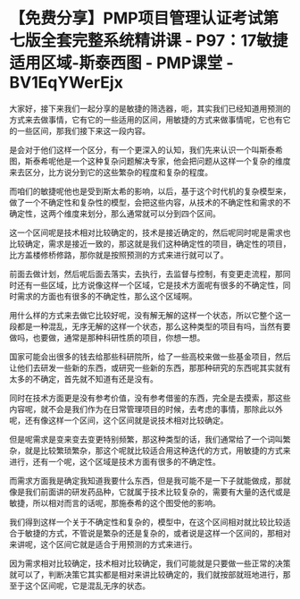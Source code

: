 # 【免费分享】PMP项目管理认证考试第七版全套完整系统精讲课 - P97：17敏捷适用区域-斯泰西图 - PMP课堂 - BV1EqYWerEjx

大家好，接下来我们一起分享的是敏捷的筛选器，呃，其实我们已经知道用预测的方式来去做事情，它有它的一些适用的区间，用敏捷的方式来做事情呢，它也有它的一些区间，那我们接下来这一段内容。

是会对于他们这样一个区分，有一个更深入的认知，我们先来认识一个叫斯泰希图，斯泰希呢他是一个这种复杂问题解决专家，他会把问题从这样一个复杂的维度来去区分，比方说分到它的这些繁杂的程度和复杂的程度。

而咱们的敏捷呢他也是受到斯太希的影响，以后，基于这个时代机的复杂模型来，做了一个不确定性和复杂性的模型，会把这些内容，从技术的不确定性和需求的不确定性，这两个维度来划分，那么通常就可以分到四个区间。

这一个区间呢是技术相对比较确定的，技术是接近确定的，然后呢同时呢是需求也比较确定，需求是接近一致的，那这就是我们这种确定性的项目，确定性的项目，比方盖楼修桥修路，那你就是按照预测的方式来进行就可以了。

前面去做计划，然后呢后面去落实，去执行，去监督与控制，有变更走流程，那同时还有一些区域，比方说像这样一个区域，它是技术方面呢有很多的不确定性，同时需求的方面也有很多的不确定性，那么这个区域啊。

用什么样的方式来去做它比较好呢，没有解无解的这样一个状态，所以它整个这一段都是一种混乱，无序无解的这样一个状态，那么这种类型的项目有吗，当然有要做吗，也要做，通常是那种科研性质的项目，你想一想。

国家可能会出很多的钱去给那些科研院所，给了一些高校来做一些基金项目，然后让他们去研发一些新的东西，或研究一些新的东西，那那种研究的东西呢其实就有太多的不确定，首先就不知道有还是没有。

同时在技术方面更是没有参考价值，没有参考借鉴的东西，完全是去摸索，那这些内容呢，就不会是我们作为在日常管理项目的时候，去考虑的事情，那除此以外呢，还有像这样一个区间，这个区间就是说技术相对比较确定。

但是呢需求是变来变去变更特别频繁，那这种类型的话，我们通常给了一个词叫繁杂，就是比较繁琐繁杂，那这个呢就比较适合用这种迭代的方式，用敏捷的方式来进行，还有一个呢，这个区域是技术方面有很多的不确定性。

而需求方面我是确定我知道我要什么东西，但是我可能不是一下子就能做成，那就像是我们前面讲的研发药品种，它就属于技术比较复杂的，需要有大量的迭代或是敏捷，所以相对而言的话呢，那施泰希的这个图受他的影响。

我们得到这样一个关于不确定性和复杂的，模型中，在这个区间相对就比较比较适合于敏捷的方式，不管说是繁杂的还是复杂的，或者说是这样一个区间的，那相对来讲呢，这个区间它就是适合于用预测的方式来进行。

因为需求相对比较确定，技术相对比较确定，我们可能就是只要做一些正常的决策就可以了，判断决策它其实都是相对来讲比较确定的，我们就按部就班地进行，那至于这个区间呢，它是混乱无序的状态。

